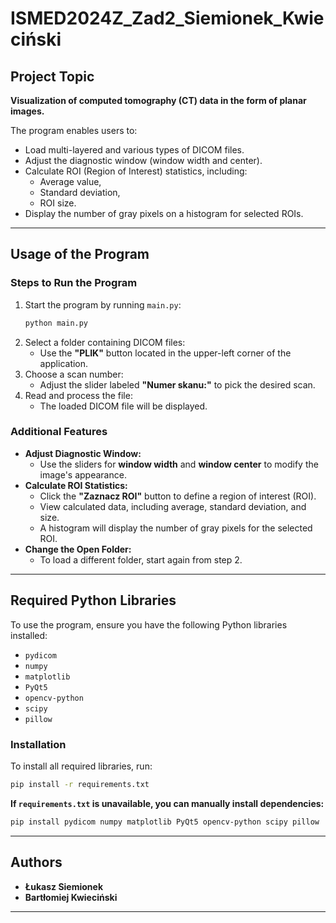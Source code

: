 
# ISMED2024Z_Zad2_Siemionek_Kwieciński

## Project Topic
**Visualization of computed tomography (CT) data in the form of planar images.**

The program enables users to:
- Load multi-layered and various types of DICOM files.
- Adjust the diagnostic window (window width and center).
- Calculate ROI (Region of Interest) statistics, including:
  - Average value,
  - Standard deviation,
  - ROI size.
- Display the number of gray pixels on a histogram for selected ROIs.

---

## Usage of the Program

### Steps to Run the Program
1. Start the program by running `main.py`:
   ```bash
   python main.py
   ```
2. Select a folder containing DICOM files:
   - Use the **"PLIK"** button located in the upper-left corner of the application.
3. Choose a scan number:
   - Adjust the slider labeled **"Numer skanu:"** to pick the desired scan.
4. Read and process the file:
   - The loaded DICOM file will be displayed.

### Additional Features
- **Adjust Diagnostic Window:**
  - Use the sliders for **window width** and **window center** to modify the image's appearance.
- **Calculate ROI Statistics:**
  - Click the **"Zaznacz ROI"** button to define a region of interest (ROI).
  - View calculated data, including average, standard deviation, and size.
  - A histogram will display the number of gray pixels for the selected ROI.
- **Change the Open Folder:**
  - To load a different folder, start again from step 2.

---

## Required Python Libraries

To use the program, ensure you have the following Python libraries installed:
- `pydicom`
- `numpy`
- `matplotlib`
- `PyQt5`
- `opencv-python`
- `scipy`
- `pillow`

### Installation
To install all required libraries, run:
```bash
pip install -r requirements.txt
```

**If `requirements.txt` is unavailable, you can manually install dependencies:**
```bash
pip install pydicom numpy matplotlib PyQt5 opencv-python scipy pillow
```

---

## Authors
- **Łukasz Siemionek** 
- **Bartłomiej Kwieciński**
---

